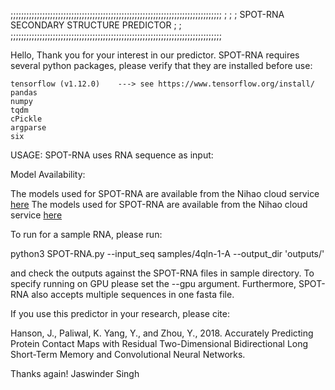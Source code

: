 ;;;;;;;;;;;;;;;;;;;;;;;;;;;;;;;;;;;;;;;;;;;;;;;;;;;;;;;;;;;;;;;;;;;;;;;;;;;;;;;;
;
;
;                           SPOT-RNA SECONDARY STRUCTURE PREDICTOR
;
;
;;;;;;;;;;;;;;;;;;;;;;;;;;;;;;;;;;;;;;;;;;;;;;;;;;;;;;;;;;;;;;;;;;;;;;;;;;;;;;;;

Hello,
Thank you for your interest in our predictor. SPOT-RNA requires 
several python packages, please verify that they are installed before use:

    tensorflow (v1.12.0)    ---> see https://www.tensorflow.org/install/
    pandas
    numpy
    tqdm
    cPickle
    argparse
    six

USAGE:
SPOT-RNA uses RNA sequence as input:


Model Availability:

The models used for SPOT-RNA are available from the Nihao cloud service [here](https://www.dropbox.com/s/g9ic16uz41zv9bp/SPOT-RNA-models.zip?dl=0)
The models used for SPOT-RNA are available from the Nihao cloud service [here](https://app.nihaocloud.com/f/882db8caf4be43ddaa04/?dl=1)


To run for a sample RNA, please  run:

python3 SPOT-RNA.py  --input_seq samples/4qln-1-A  --output_dir 'outputs/'
  
and check the outputs against the SPOT-RNA files in sample directory. To specify running on GPU please set the --gpu argument. Furthermore, SPOT-RNA also accepts multiple sequences in one fasta file. 

If you use this predictor in your research, please cite:

Hanson, J., Paliwal, K. Yang, Y., and Zhou, Y., 2018. Accurately Predicting Protein Contact Maps with Residual Two-Dimensional Bidirectional Long Short-Term Memory and Convolutional Neural Networks.


Thanks again!
Jaswinder Singh
